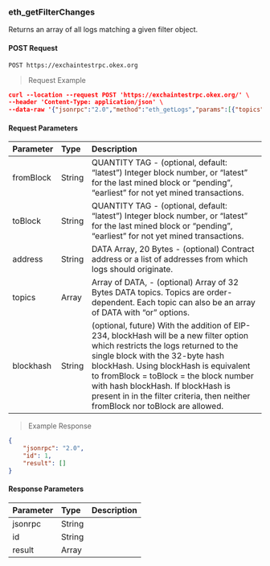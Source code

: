 ### eth_getFilterChanges

Returns an array of all logs matching a given filter object.


#### POST Request

`POST https://exchaintestrpc.okex.org`

> Request Example

```json
curl --location --request POST 'https://exchaintestrpc.okex.org/' \
--header 'Content-Type: application/json' \
--data-raw '{"jsonrpc":"2.0","method":"eth_getLogs","params":[{"topics":["0x775a94827b8fd9b519d36cd827093c664f93347070a554f65e4a6f56cd738898","0x0000000000000000000000000000000000000000000000000000000000000011"],"fromBlock":"latest"}],"id":1}'

```

#### Request Parameters

| **Parameter** | **Type** | **Description**                                                                                                                                                                                                                                                      |
| :------------ | :------- | :------------------------------------------------------------------------------------------------------------------------------------------------------------------------------------------------------------------------------------------------------------------- |
| fromBlock     | String   |   QUANTITY TAG - (optional, default: “latest”) Integer block number, or “latest” for the last mined block or “pending”, “earliest” for not yet mined transactions.|
| toBlock     | String   |   QUANTITY TAG - (optional, default: “latest”) Integer block number, or “latest” for the last mined block or “pending”, “earliest” for not yet mined transactions.|
| address     | String   |    DATA Array, 20 Bytes - (optional) Contract address or a list of addresses from which logs should originate.|
| topics     | Array   |     Array of DATA, - (optional) Array of 32 Bytes DATA topics. Topics are order-dependent. Each topic can also be an array of DATA with “or” options.                                                                                                                                                                                                                                                 |
| blockhash     | String   |  (optional, future) With the addition of EIP-234, blockHash will be a new filter option which restricts the logs returned to the single block with the 32-byte hash blockHash. Using blockHash is equivalent to fromBlock = toBlock = the block number with hash blockHash. If blockHash is present in in the filter criteria, then neither fromBlock nor toBlock are allowed.                                                                                                                                                                                                                                                    |

> Example Response

```json
{
	"jsonrpc": "2.0",
	"id": 1,
	"result": []
}
```

#### Response Parameters

| **Parameter** | **Type** | **Description**                                                                                                                                                                                                                                                      |
| :----------------- | :------- | :------------------------------------------------------------------------------------------------------------------------------------------------------------------------------------------------------------------------------------------------------------------- |
|  jsonrpc              | String    | 				| 
|  id                   | String    | 				| 
|  result               | Array    | 				|